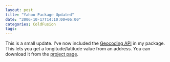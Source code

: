 ```yaml
---
layout: post
title: "Yahoo Package Updated"
date: "2006-10-17T14:10:00+06:00"
categories: ColdFusion 
tags: 
---
```


This is a small update. I've now included the <a href="http://developer.yahoo.com/maps/rest/V1/geocode.html">Geocoding API</a> in my package. This lets you get a longitude/latitude value from an address. You can download it from the <a href="http://ray.camdenfamily.com/projects/yahoopackage/">project page</a>.